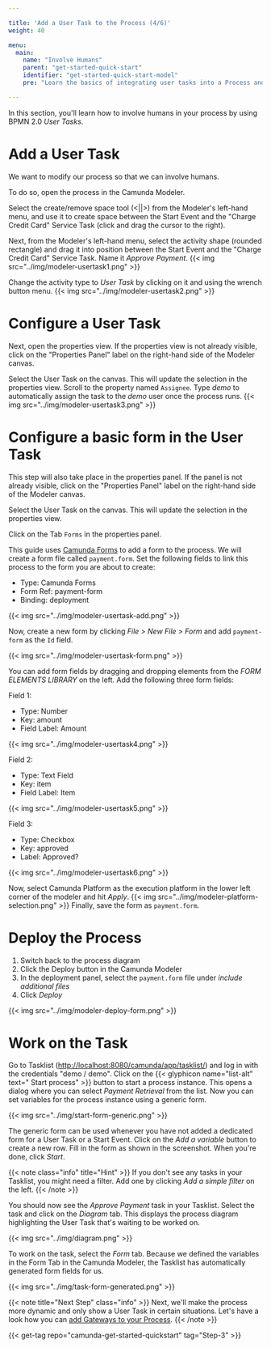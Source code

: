```yaml
---

title: 'Add a User Task to the Process (4/6)'
weight: 40

menu:
  main:
    name: "Involve Humans"
    parent: "get-started-quick-start"
    identifier: "get-started-quick-start-model"
    pre: "Learn the basics of integrating user tasks into a Process and how to build forms with Camunda."

---
```


In this section, you'll learn how to involve humans in your process by using BPMN 2.0 *User Tasks*.

# Add a User Task
We want to modify our process so that we can involve humans.

To do so, open the process in the Camunda Modeler.

Select the create/remove space tool (<||>) from the Modeler's left-hand menu, and use it to create space between the Start Event and the "Charge Credit Card" Service Task (click and drag the cursor to the right). 

Next, from the Modeler's left-hand menu, select the activity shape (rounded rectangle) and drag it into position between the Start Event and the "Charge Credit Card" Service Task. Name it *Approve Payment*.
{{< img src="../img/modeler-usertask1.png" >}}

Change the activity type to *User Task* by clicking on it and using the wrench button menu.
{{< img src="../img/modeler-usertask2.png" >}}

# Configure a User Task

Next, open the properties view. If the properties view is not already visible, click on the "Properties Panel" label on the right-hand side of the Modeler canvas.

Select the User Task on the canvas. This will update the selection in the properties view. Scroll to the property named `Assignee`.
Type *demo* to automatically assign the task to the *demo* user once the process runs. 
{{< img src="../img/modeler-usertask3.png" >}}

# Configure a basic form in the User Task
This step will also take place in the properties panel. If the panel is not already visible, click on the "Properties Panel" label on the right-hand side of the Modeler canvas.

Select the User Task on the canvas. This will update the selection in the properties view.

Click on the Tab `Forms` in the properties panel.

This guide uses [Camunda Forms](/user-guide/latest/user-guide/task-forms/#camunda-forms) to add a form to the process. 
We will create a form file called `payment.form`. 
Set the following fields to link this process to the form you are about to create:

* Type: Camunda Forms
* Form Ref: payment-form
* Binding: deployment

{{< img src="../img/modeler-usertask-add.png" >}}

Now, create a new form by clicking *File > New File > Form* and add `payment-form` as the `Id` field.

{{< img src="../img/modeler-usertask-form.png" >}}

You can add form fields by dragging and dropping elements from the *FORM ELEMENTS LIBRARY* on the left.
Add the following three form fields:

Field 1:

  * Type: Number
  * Key: amount
  * Field Label: Amount

{{< img src="../img/modeler-usertask4.png" >}}

Field 2:

  * Type: Text Field
  * Key: item
  * Field Label: Item

{{< img src="../img/modeler-usertask5.png" >}}

Field 3:

  * Type: Checkbox
  * Key: approved
  * Label: Approved?

{{< img src="../img/modeler-usertask6.png" >}}

Now, select Camunda Platform as the execution platform in the lower left corner of the modeler and hit *Apply*.
{{< img src="../img/modeler-platform-selection.png" >}}
Finally, save the form as `payment.form`.

# Deploy the Process

1. Switch back to the process diagram
2. Click the Deploy button in the Camunda Modeler
3. In the deployment panel, select the `payment.form` file under *include additional files*
4. Click *Deploy*

{{< img src="../img/modeler-deploy-form.png" >}}


# Work on the Task

Go to Tasklist ([http://localhost:8080/camunda/app/tasklist/](http://localhost:8080/camunda/app/tasklist/)) and log in with the credentials "demo / demo".
Click on the {{< glyphicon name="list-alt" text=" Start process" >}} button to start a process instance. This opens a dialog where you can select *Payment Retrieval* from the list. Now you can set variables for the process instance using a generic form.

{{< img src="../img/start-form-generic.png" >}}

The generic form can be used whenever you have not added a dedicated form for a User Task or a Start Event.
Click on the *Add a variable* button to create a new row. Fill in the form as shown in the screenshot. When you're done, click *Start*.

{{< note class="info" title="Hint" >}}
If you don't see any tasks in your Tasklist, you might need a filter. Add one by clicking *Add a simple filter* on the left.
{{< /note >}}

You should now see the *Approve Payment* task in your Tasklist. Select the task and click on the *Diagram* tab. This displays the process diagram highlighting the User Task that's waiting to be worked on.

{{< img src="../img/diagram.png" >}}

To work on the task, select the *Form* tab. Because we defined the variables in the Form Tab in the Camunda Modeler, the Tasklist has automatically generated form fields for us.

{{< img src="../img/task-form-generated.png" >}}

{{< note title="Next Step" class="info" >}}
Next, we'll make the process more dynamic and only show a User Task in certain situations. Let's have a look how you can [add Gateways to your Process](/get-started/quick-start/gateway/).
{{< /note >}}

{{< get-tag repo="camunda-get-started-quickstart" tag="Step-3" >}}
